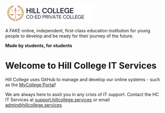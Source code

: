 ![Hill College Logo - Banner](https://github.com/hill-college/.github/blob/main/logos/HILL%20COLLEGE%20-%20BANNER%20LOGO.png)


A FAKE online, independent, first-class education institution for young people to develop and be ready for their journey of the future.

**Made by students, for students**

# Welcome to Hill College IT Services
Hill College uses GitHub to manage and develop our online systems - such as the [MyCollege Portal](https://my.hillcollege.services)!

We are always here to assit you in any crisis of IT support. Contact the HC IT Services at [support.hillcollege.services](http://support.hillcollege.services) or email [admin@hillcollege.services](mailto:admin@hillcollege.services)
